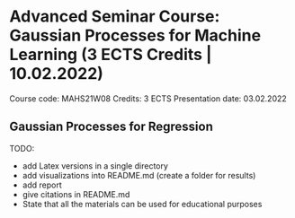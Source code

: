 # Advanced Seminar Course: Gaussian Processes for Machine Learning (3 ECTS Credits | 10.02.2022)
Course code: MAHS21W08
Credits: 3 ECTS
Presentation date: 03.02.2022

## Gaussian Processes for Regression





TODO:
- add Latex versions in a single directory
- add visualizations into README.md (create a folder for results)
- add report
- give citations in README.md
- State that all the materials can be used for educational purposes
